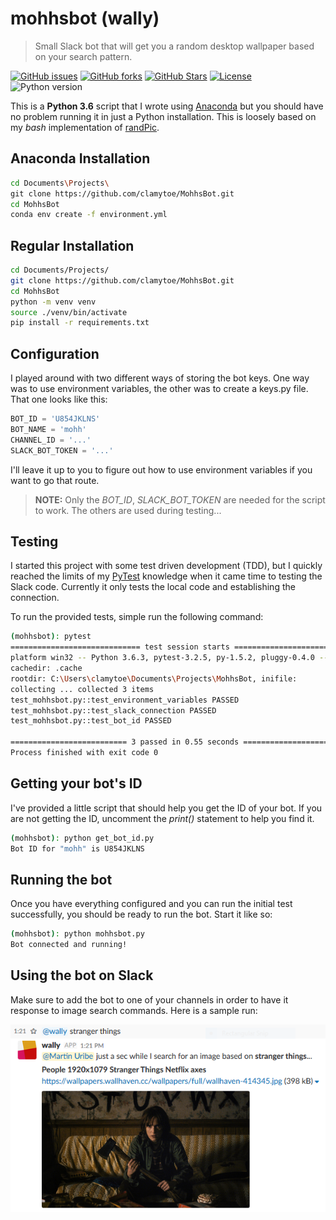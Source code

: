 # mohhsbot (wally)
> Small Slack bot that will get you a random desktop wallpaper based on your search pattern.

[![GitHub issues][issues-image]][issues-url]
[![GitHub forks][fork-image]][fork-url]
[![GitHub Stars][stars-image]][stars-url]
[![License][license-image]][license-url]
![Python version][python-version]

This is a **Python 3.6** script that I wrote using [Anaconda](https://anaconda.org/) but you should have no problem running it in just a Python installation. This is loosely based on my *bash* implementation of [randPic](https://github.com/clamytoe/randPic).

## Anaconda Installation
```bash
cd Documents\Projects\
git clone https://github.com/clamytoe/MohhsBot.git
cd MohhsBot
conda env create -f environment.yml
```

## Regular Installation
```bash
cd Documents/Projects/
git clone https://github.com/clamytoe/MohhsBot.git
cd MohhsBot
python -m venv venv
source ./venv/bin/activate
pip install -r requirements.txt
```

## Configuration
I played around with two different ways of storing the bot keys. One way was to use environment variables, the other was to create a keys.py file. That one looks like this:
```python
BOT_ID = 'U854JKLNS'
BOT_NAME = 'mohh'
CHANNEL_ID = '...'
SLACK_BOT_TOKEN = '...'
```
I'll leave it up to you to figure out how to use environment variables if you want to go that route.
>**NOTE:** Only the *BOT_ID*, *SLACK_BOT_TOKEN* are needed for the script to work. The others are used during testing...

## Testing
I started this project with some test driven development (TDD), but I quickly reached the limits of my [PyTest](https://docs.pytest.org/en/latest/) knowledge when it came time to testing the Slack code. Currently it only tests the local code and establishing the connection.

To run the provided tests, simple run the following command:

```bash
(mohhsbot): pytest
============================= test session starts =============================
platform win32 -- Python 3.6.3, pytest-3.2.5, py-1.5.2, pluggy-0.4.0 -- C:\Users\clamytoe\virtualenvs\mohhsbot\Scripts\python.exe
cachedir: .cache
rootdir: C:\Users\clamytoe\Documents\Projects\MohhsBot, inifile:
collecting ... collected 3 items
test_mohhsbot.py::test_environment_variables PASSED
test_mohhsbot.py::test_slack_connection PASSED
test_mohhsbot.py::test_bot_id PASSED

========================== 3 passed in 0.55 seconds ===========================
Process finished with exit code 0
```

## Getting your bot's ID
I've provided a little script that should help you get the ID of your bot. If you are not getting the ID, uncomment the *print()* statement to help you find it.

```bash
(mohhsbot): python get_bot_id.py
Bot ID for "mohh" is U854JKLNS
```

## Running the bot
Once you have everything configured and you can run the initial test successfully, you should be ready to run the bot. Start it like so:

```bash
(mohhsbot): python mohhsbot.py
Bot connected and running!
```

## Using the bot on Slack
Make sure to add the bot to one of your channels in order to have it response to image search commands. Here is a sample run:

![wally](demo.png)

[issues-image]:https://img.shields.io/github/issues/clamytoe/MohhsBot.svg
[issues-url]:https://github.com/clamytoe/MohhsBot/issues
[fork-image]:https://img.shields.io/github/forks/clamytoe/MohhsBot.svg
[fork-url]:https://github.com/clamytoe/MohhsBot/network
[stars-image]:https://img.shields.io/github/stars/clamytoe/MohhsBot.svg
[stars-url]:https://github.com/clamytoe/MohhsBot/stargazers
[license-image]:https://img.shields.io/github/license/clamytoe/MohhsBot.svg
[license-url]:https://github.com/clamytoe/MohhsBot/blob/master/LICENSE
[python-version]:https://img.shields.io/badge/python-3.6%2B-brightgreen.svg
